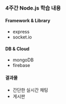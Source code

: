### 4주간 Node.js 학습 내용

#### Framework & Library
- express
- socket.io

#### DB & Cloud
- mongoDB
- firebase

#### 결과물
- 간단한 실시간 채팅
- 게시판

